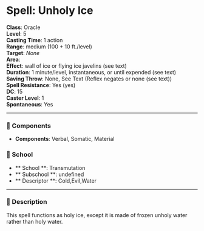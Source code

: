 
# Spell: Unholy Ice
**Class**: Oracle  
**Level**: 5  
**Casting Time**: 1 action  
**Range**: medium (100 + 10 ft./level)  
**Target**: _None_  
**Area**:   
**Effect**: wall of ice or flying ice javelins (see text)  
**Duration**: 1 minute/level, instantaneous, or until expended (see text)  
**Saving Throw**: None, See Text (Reflex negates or none (see text))  
**Spell Resistance**: Yes (yes)  
**DC**: 15  
**Caster Level**: 1  
**Spontaneous**: Yes

---

### 🔮 Components
- **Components**: Verbal, Somatic, Material

### 🏫 School
- ** School **: Transmutation
- ** Subschool **: undefined
- ** Descriptor **: Cold,Evil,Water
---

### 📜 Description
This spell functions as holy ice, except it is made of frozen unholy water rather than holy water.
